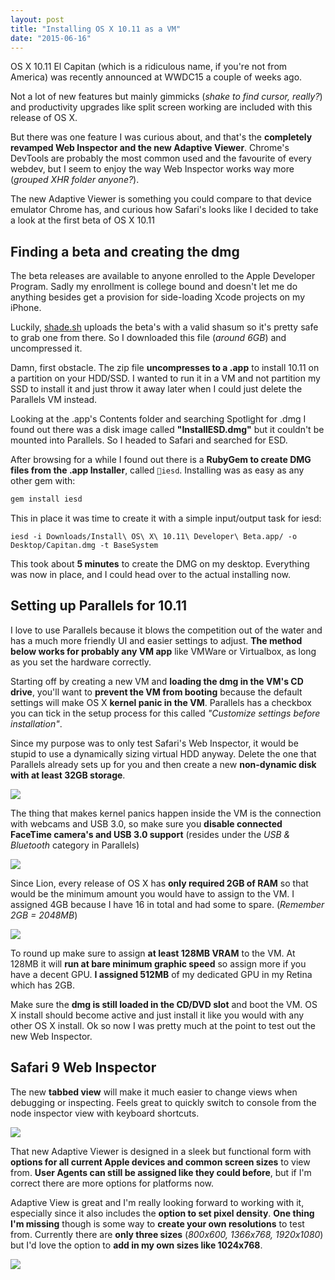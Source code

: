 ```yaml
---
layout: post
title: "Installing OS X 10.11 as a VM"
date: "2015-06-16"
---
```


OS X 10.11 El Capitan (which is a ridiculous name, if you're not from America) was recently announced at WWDC15 a couple of weeks ago.  

Not a lot of new features but mainly gimmicks (_shake to find cursor, really?_) and productivity upgrades like split screen working are included with this release of OS X.

But there was one feature I was curious about, and that's the **completely revamped Web Inspector and the new Adaptive Viewer**. Chrome's DevTools are probably the most common used and the favourite of every webdev, but I seem to enjoy the way Web Inspector works way more (_grouped XHR folder anyone?_).  

The new Adaptive Viewer is something you could compare to that device emulator Chrome has, and curious how Safari's looks like I decided to take a look at the first beta of OS X 10.11

## Finding a beta and creating the dmg

The beta releases are available to anyone enrolled to the Apple Developer Program. Sadly my enrollment is college bound and doesn't let me do anything besides get a provision for side-loading Xcode projects on my iPhone.

Luckily, [shade.sh](https://blog.shade.sh/index.php/os-x-beta) uploads the beta's with a valid shasum so it's pretty safe to grab one from there. So I downloaded this file (*around 6GB*) and uncompressed it.

Damn, first obstacle. The zip file **uncompresses to a .app** to install 10.11 on a partition on your HDD/SSD. I wanted to run it in a VM and not partition my SSD to install it and just throw it away later when I could just delete the Parallels VM instead.

Looking at the .app's Contents folder and searching Spotlight for .dmg I found out there was a disk image called **"InstallESD.dmg"** but it couldn't be mounted into Parallels. So I headed to Safari and searched for ESD.

After browsing for a while I found out there is a **RubyGem to create DMG files from the .app Installer**, called `iesd`. Installing was as easy as any other gem with:

```ruby
gem install iesd
```

This in place it was time to create it with a simple input/output task for iesd:

```console
iesd -i Downloads/Install\ OS\ X\ 10.11\ Developer\ Beta.app/ -o Desktop/Capitan.dmg -t BaseSystem
```

This took about **5 minutes** to create the DMG on my desktop. Everything was now in place, and I could head over to the actual installing now.

## Setting up Parallels for 10.11

I love to use Parallels because it blows the competition out of the water and has a much more friendly UI and easier settings to adjust. **The method below works for probably any VM app** like VMWare or Virtualbox, as long as you set the hardware correctly.

Starting off by creating a new VM and **loading the dmg in the VM's CD drive**, you'll want to **prevent the VM from booting** because the default settings will make OS X **kernel panic in the VM**. Parallels has a checkbox you can tick in the setup process for this called _"Customize settings before installation"_.

Since my purpose was to only test Safari's Web Inspector, it would be stupid to use a dynamically sizing virtual HDD anyway. Delete the one that Parallels already sets up for you and then create a new **non-dynamic disk with at least 32GB storage**.

![](http://res.cloudinary.com/thibault-maekelbergh/image/upload/c_scale,w_493/v1434456640/Capitan%20VM/Screen_Shot_2015-06-16_at_13.35.59_ywnlct.png)

The thing that makes kernel panics happen inside the VM is the connection with webcams and USB 3.0, so make sure you **disable connected FaceTime camera's and USB 3.0 support** (resides under the _USB & Bluetooth_ category in Parallels)

![](http://res.cloudinary.com/thibault-maekelbergh/image/upload/c_scale,w_1024/v1434457396/Capitan%20VM/Screen_Shot_2015-06-16_at_14.22.23_urfeeq.png)

Since Lion, every release of OS X has **only required 2GB of RAM** so that would be the minimum amount you would have to assign to the VM. I assigned 4GB because I have 16 in total and had some to spare. (_Remember 2GB = 2048MB_)

![](http://res.cloudinary.com/thibault-maekelbergh/image/upload/c_scale,w_1024/v1434457704/Capitan%20VM/Screen_Shot_2015-06-16_at_14.28.00.png)

To round up make sure to assign **at least 128MB VRAM** to the VM. At 128MB it will **run at bare minimum graphic speed** so assign more if you have a decent GPU. **I assigned 512MB** of my dedicated GPU in my Retina which has 2GB.

Make sure the **dmg is still loaded in the CD/DVD slot** and boot the VM. OS X install should become active and just install it like you would with any other OS X install. Ok so now I was pretty much at the point to test out the new Web Inspector.

## Safari 9 Web Inspector

The new **tabbed view** will make it much easier to change views when debugging or inspecting. Feels great to quickly switch to console from the node inspector view with keyboard shortcuts.

![](http://res.cloudinary.com/thibault-maekelbergh/image/upload/c_scale,w_1024/v1434456639/Capitan%20VM/Screen_Shot_2015-06-15_at_13.44.13_bkcagn.png)

That new Adaptive Viewer is designed in a sleek but functional form with **options for all current Apple devices and common screen sizes** to view from. **User Agents can still be assigned like they could before**, but if I'm correct there are more options for platforms now.

Adaptive View is great and I'm really looking forward to working with it, especially since it also includes the **option to set pixel density**. **One thing I'm missing** though is some way to **create your own resolutions** to test from. Currently there are **only three sizes** (_800x600, 1366x768, 1920x1080_) but I'd love the option to **add in my own sizes like 1024x768**.

![](http://res.cloudinary.com/thibault-maekelbergh/image/upload/v1434457581/Capitan%20VM/Screen_Shot_2015-06-15_at_13.44.06_tmelh7.png)
